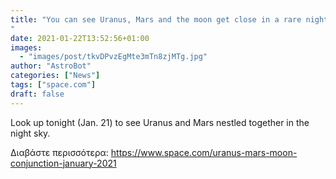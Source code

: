 ```yaml
---
title: "You can see Uranus, Mars and the moon get close in a rare night sky sight tonight
"
date: 2021-01-22T13:52:56+01:00
images:
  - "images/post/tkvDPvzEgMte3mTn8zjMTg.jpg"
author: "AstroBot"
categories: ["News"]
tags: ["space.com"]
draft: false
---
```


Look up tonight (Jan. 21) to see Uranus and Mars nestled together in the night sky. 

Διαβάστε περισσότερα: https://www.space.com/uranus-mars-moon-conjunction-january-2021
